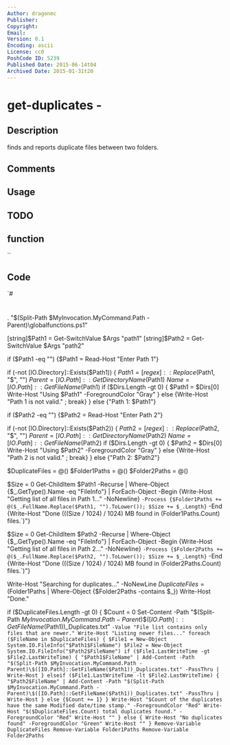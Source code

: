 ```yaml
---
Author: dragonmc
Publisher: 
Copyright: 
Email: 
Version: 0.1
Encoding: ascii
License: cc0
PoshCode ID: 5239
Published Date: 2015-06-14t04
Archived Date: 2015-01-31t20
---
```


# get-duplicates - 

## Description

finds and reports duplicate files between two folders.

## Comments



## Usage



## TODO



## function

``

## Code

`#
 #
 . "$(Split-Path $MyInvocation.MyCommand.Path -Parent)\globalfunctions.ps1"
 
 [string]$Path1 = Get-SwitchValue $Args "path1"
 [string]$Path2 = Get-SwitchValue $Args "path2"
 
 if ($Path1 -eq "") {$Path1 = Read-Host "Enter Path 1"}
 
 if (-not [IO.Directory]::Exists($Path1)) {
 	$Path1 = [regex]::Replace($Path1, "\$", "")
 	$Parent = [IO.Path]::GetDirectoryName($Path1)
 	$Name = [IO.Path]::GetFileName($Path1)
 	if ($Dirs.Length -gt 0) {
 		$Path1 = $Dirs[0]
 		Write-Host "Using $Path1" -ForegroundColor "Gray"
 	} else {Write-Host "Path 1 is not valid." ; break}
 } else {"Path 1: $Path1"}
 
 if ($Path2 -eq "") {$Path2 = Read-Host "Enter Path 2"}
 
 if (-not [IO.Directory]::Exists($Path2)) {
 	$Path2 = [regex]::Replace($Path2, "\$", "")
 	$Parent = [IO.Path]::GetDirectoryName($Path2)
 	$Name = [IO.Path]::GetFileName($Path2)
 	if ($Dirs.Length -gt 0) {
 		$Path2 = $Dirs[0]
 		Write-Host "Using $Path2" -ForegroundColor "Gray"
 	} else {Write-Host "Path 2 is not valid." ; break}
 } else {"Path 2: $Path2"}
 
 $DuplicateFiles = @()
 $Folder1Paths = @()
 $Folder2Paths = @()
 
 $Size = 0
 Get-ChildItem $Path1 -Recurse |
 	Where-Object {$_.GetType().Name -eq "FileInfo"} |
 	ForEach-Object	-Begin {Write-Host "Getting list of all files in Path 1..." -NoNewline} `
 					-Process {$Folder1Paths += @($_.FullName.Replace($Path1, "").ToLower()); $Size += $_.Length} `
 					-End {Write-Host "Done ($(($Size / 1024) / 1024) MB found in $($Folder1Paths.Count) files.`)"}
 
 $Size = 0
 Get-ChildItem $Path2 -Recurse |
 	Where-Object {$_.GetType().Name -eq "FileInfo"} |
 	ForEach-Object	-Begin {Write-Host "Getting list of all files in Path 2..." -NoNewline} `
 					-Process {$Folder2Paths += @($_.FullName.Replace($Path2, "").ToLower()); $Size += $_.Length} `
 					-End {Write-Host "Done ($(($Size / 1024) / 1024) MB found in $($Folder2Paths.Count) files.`)"}
 
 Write-Host "Searching for duplicates..." -NoNewLine
 $DuplicateFiles = ($Folder1Paths | Where-Object {$Folder2Paths -contains $_})
 Write-Host "Done."
 
 if ($DuplicateFiles.Length -gt 0) {
 	$Count = 0
 	Set-Content	-Path "$(Split-Path $MyInvocation.MyCommand.Path -Parent)\$([IO.Path]::GetFileName($Path1))_Duplicates.txt" `
 				-Value "File list contains only files that are newer."
 	Write-Host "Listing newer files..."
 	foreach ($FileName in $DuplicateFiles) {
 		$File1 = New-Object System.IO.FileInfo("$Path1$FileName")
 		$File2 = New-Object System.IO.FileInfo("$Path2$FileName")
 		if ($File1.LastWriteTime -gt $File2.LastWriteTime) {
 			"$Path1$FileName" |
 				Add-Content -Path "$(Split-Path $MyInvocation.MyCommand.Path -Parent)\$([IO.Path]::GetFileName($Path1))_Duplicates.txt" -PassThru |
 				Write-Host
 		}
 		elseif ($File1.LastWriteTime -lt $File2.LastWriteTime) {
 			"$Path2$FileName" |
 				Add-Content -Path "$(Split-Path $MyInvocation.MyCommand.Path -Parent)\$([IO.Path]::GetFileName($Path1))_Duplicates.txt" -PassThru |
 				Write-Host
 		}
 		else {$Count += 1}
 	}
 	Write-Host "$Count of the duplicates have the same Modified date/time stamp." -ForegroundColor "Red"
 	Write-Host "$($DuplicateFiles.Count) total duplicates found." -ForegroundColor "Red"
 	Write-Host ""
 }
 else {
 	Write-Host "No duplicates found" -ForegroundColor "Green"
 	Write-Host ""
 }
 Remove-Variable DuplicateFiles
 Remove-Variable Folder1Paths
 Remove-Variable Folder2Paths
`

